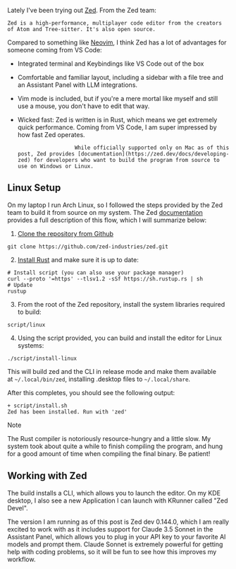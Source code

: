 Lately I've been trying out [Zed](https://zed.dev/). From the Zed team:

`Zed is a high-performance, multiplayer code editor from the creators of Atom and Tree-sitter. It's also open source.`

Compared to something like [Neovim](https://neovim.io/), I think Zed has a lot of advantages for someone coming from VS Code:

* Integrated terminal and Keybindings like VS Code out of the box
* Comfortable and familiar layout, including a sidebar with a file tree and an Assistant Panel with LLM integrations.
* Vim mode is included, but if you're a mere mortal like myself and still use a mouse, you don't have to edit that way. 
* Wicked fast: Zed is written is in Rust, which means we get extremely quick performance. Coming from VS Code, I am super impressed by how fast Zed operates. 

						While officially supported only on Mac as of this post, Zed provides [documentation](https://zed.dev/docs/developing-zed) for developers who want to build the program from source to use on Windows or Linux. 

## Linux Setup

On my laptop I run Arch Linux, so I followed the steps provided by the Zed team to build it from source on my system. The Zed  [documentation](https://zed.dev/docs/developing-zed) provides a full description of this flow, which I will summarize below:

1. [Clone the repository from Github](https://github.com/zed-industries/zed)
```shell
git clone https://github.com/zed-industries/zed.git
```
2. [Install Rust](https://www.rust-lang.org/tools/install) and make sure it is up to date: 
``` shell
# Install script (you can also use your package manager)
curl --proto '=https' --tlsv1.2 -sSf https://sh.rustup.rs | sh
# Update
rustup
```
3. From the root of the Zed repository, install the system libraries required to build:
```shell
script/linux
```
4. Using the script provided, you can build and install the editor for Linux systems:
``` shell
./script/install-linux
```

This will build zed and the CLI in release mode and make them available at `~/.local/bin/zed`, installing .desktop files to `~/.local/share`.

After this completes, you should see the following output:
``` shell
+ script/install.sh
Zed has been installed. Run with 'zed'
```

> [!NOTE]
> The Rust compiler is notoriously resource-hungry and a little slow. My system took about quite a while to finish compiling the program, and hung for a good amount of time when compiling the final binary. Be patient!

## Working with Zed

The build installs a CLI, which allows you to launch the editor. On my KDE desktop, I also see a new Application I can launch with KRunner called "Zed Devel".

The version I am running as of this post is Zed dev 0.144.0, which I am really excited to work with as it includes support for Claude 3.5 Sonnet in the Assistant Panel, which allows you to plug in your API key to your favorite AI models and prompt them. Claude Sonnet is extremely powerful for getting help with coding problems, so it will be fun to see how this improves my workflow. 